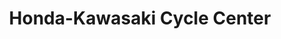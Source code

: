 ---
title: "Honda-Kawasaki Cycle Center"
url: /philadelphia/honda-kawasaki-cycle-center/
shop: motorcycle
---